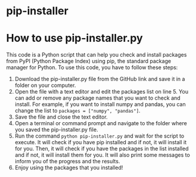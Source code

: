 # pip-installer
<h1>How to use pip-installer.py</h1>
<p>This code is a Python script that can help you check and install packages from PyPI (Python Package Index) using pip, the standard package manager for Python. To use this code, you have to follow these steps:</p>
<ol>
<li>Download the pip-installer.py file from the GitHub link and save it in a folder on your computer.</li>
<li>Open the file with a text editor and edit the packages list on line 5. You can add or remove any package names that you want to check and install. For example, if you want to install numpy and pandas, you can change the list to <code>packages = ["numpy", "pandas"]</code>.</li>
<li>Save the file and close the text editor.</li>
<li>Open a terminal or command prompt and navigate to the folder where you saved the pip-installer.py file.</li>
<li>Run the command <code>python pip-installer.py</code> and wait for the script to execute. It will check if you have pip installed and if not, it will install it for you. Then, it will check if you have the packages in the list installed and if not, it will install them for you. It will also print some messages to inform you of the progress and the results.</li>
<li>Enjoy using the packages that you installed!</li>
</ol>
